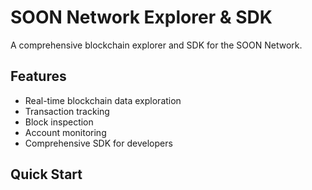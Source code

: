 # SOON Network Explorer & SDK

A comprehensive blockchain explorer and SDK for the SOON Network.

## Features

- Real-time blockchain data exploration
- Transaction tracking
- Block inspection
- Account monitoring
- Comprehensive SDK for developers

## Quick Start
